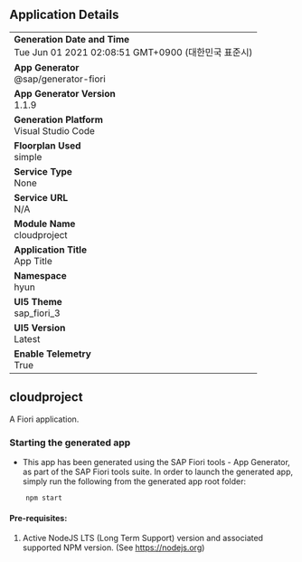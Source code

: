 ## Application Details
|               |
| ------------- |
|**Generation Date and Time**<br>Tue Jun 01 2021 02:08:51 GMT+0900 (대한민국 표준시)|
|**App Generator**<br>@sap/generator-fiori|
|**App Generator Version**<br>1.1.9|
|**Generation Platform**<br>Visual Studio Code|
|**Floorplan Used**<br>simple|
|**Service Type**<br>None|
|**Service URL**<br>N/A
|**Module Name**<br>cloudproject|
|**Application Title**<br>App Title|
|**Namespace**<br>hyun|
|**UI5 Theme**<br>sap_fiori_3|
|**UI5 Version**<br>Latest|
|**Enable Telemetry**<br>True|

## cloudproject

A Fiori application.

### Starting the generated app

-   This app has been generated using the SAP Fiori tools - App Generator, as part of the SAP Fiori tools suite.  In order to launch the generated app, simply run the following from the generated app root folder:

```
    npm start
```


#### Pre-requisites:

1. Active NodeJS LTS (Long Term Support) version and associated supported NPM version.  (See https://nodejs.org)


